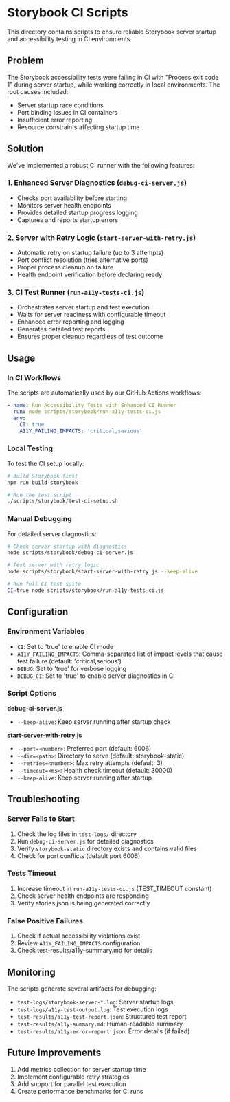 # Storybook CI Scripts

This directory contains scripts to ensure reliable Storybook server startup and accessibility testing in CI environments.

## Problem

The Storybook accessibility tests were failing in CI with "Process exit code 1" during server startup, while working correctly in local environments. The root causes included:
- Server startup race conditions
- Port binding issues in CI containers
- Insufficient error reporting
- Resource constraints affecting startup time

## Solution

We've implemented a robust CI runner with the following features:

### 1. Enhanced Server Diagnostics (`debug-ci-server.js`)
- Checks port availability before starting
- Monitors server health endpoints
- Provides detailed startup progress logging
- Captures and reports startup errors

### 2. Server with Retry Logic (`start-server-with-retry.js`)
- Automatic retry on startup failure (up to 3 attempts)
- Port conflict resolution (tries alternative ports)
- Proper process cleanup on failure
- Health endpoint verification before declaring ready

### 3. CI Test Runner (`run-a11y-tests-ci.js`)
- Orchestrates server startup and test execution
- Waits for server readiness with configurable timeout
- Enhanced error reporting and logging
- Generates detailed test reports
- Ensures proper cleanup regardless of test outcome

## Usage

### In CI Workflows

The scripts are automatically used by our GitHub Actions workflows:

```yaml
- name: Run Accessibility Tests with Enhanced CI Runner
  run: node scripts/storybook/run-a11y-tests-ci.js
  env:
    CI: true
    A11Y_FAILING_IMPACTS: 'critical,serious'
```

### Local Testing

To test the CI setup locally:

```bash
# Build Storybook first
npm run build-storybook

# Run the test script
./scripts/storybook/test-ci-setup.sh
```

### Manual Debugging

For detailed server diagnostics:

```bash
# Check server startup with diagnostics
node scripts/storybook/debug-ci-server.js

# Test server with retry logic
node scripts/storybook/start-server-with-retry.js --keep-alive

# Run full CI test suite
CI=true node scripts/storybook/run-a11y-tests-ci.js
```

## Configuration

### Environment Variables

- `CI`: Set to 'true' to enable CI mode
- `A11Y_FAILING_IMPACTS`: Comma-separated list of impact levels that cause test failure (default: 'critical,serious')
- `DEBUG`: Set to 'true' for verbose logging
- `DEBUG_CI`: Set to 'true' to enable server diagnostics in CI

### Script Options

**debug-ci-server.js**
- `--keep-alive`: Keep server running after startup check

**start-server-with-retry.js**
- `--port=<number>`: Preferred port (default: 6006)
- `--dir=<path>`: Directory to serve (default: storybook-static)
- `--retries=<number>`: Max retry attempts (default: 3)
- `--timeout=<ms>`: Health check timeout (default: 30000)
- `--keep-alive`: Keep server running after startup

## Troubleshooting

### Server Fails to Start

1. Check the log files in `test-logs/` directory
2. Run `debug-ci-server.js` for detailed diagnostics
3. Verify `storybook-static` directory exists and contains valid files
4. Check for port conflicts (default port 6006)

### Tests Timeout

1. Increase timeout in `run-a11y-tests-ci.js` (TEST_TIMEOUT constant)
2. Check server health endpoints are responding
3. Verify stories.json is being generated correctly

### False Positive Failures

1. Check if actual accessibility violations exist
2. Review `A11Y_FAILING_IMPACTS` configuration
3. Check test-results/a11y-summary.md for details

## Monitoring

The scripts generate several artifacts for debugging:

- `test-logs/storybook-server-*.log`: Server startup logs
- `test-logs/a11y-test-output.log`: Test execution logs
- `test-results/a11y-test-report.json`: Structured test report
- `test-results/a11y-summary.md`: Human-readable summary
- `test-results/a11y-error-report.json`: Error details (if failed)

## Future Improvements

1. Add metrics collection for server startup time
2. Implement configurable retry strategies
3. Add support for parallel test execution
4. Create performance benchmarks for CI runs